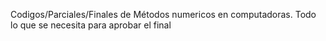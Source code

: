 Codigos/Parciales/Finales de Métodos numericos en computadoras. Todo lo que se necesita para aprobar el final
